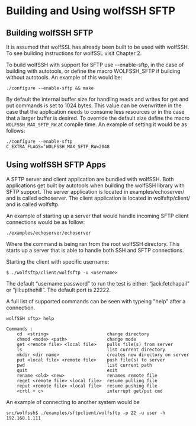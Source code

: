 #  Building and Using wolfSSH SFTP

## Building wolfSSH SFTP

It is assumed that wolfSSL has already been built to be used with wolfSSH. To see building instructions for wolfSSL visit Chapter 2.

To build wolfSSH with support for SFTP use --enable-sftp, in the case of building with autotools, or define the macro WOLFSSH_SFTP if building without autotools. An example of this would be:
```
./configure --enable-sftp && make
```
By default the internal buffer size for handling reads and writes for get and put commands is set to 1024 bytes. This value can be overwritten in the case that the application needs to consume less resources or in the case that a larger buffer is desired. To override the default size define the macro `WOLFSSH_MAX_SFTP_RW` at compile time. An example of setting it would be as follows:

```
./configure --enable-sftp
C_EXTRA_FLAGS=’WOLFSSH_MAX_SFTP_RW=2048
```

##  Using wolfSSH SFTP Apps

A SFTP server and client application are bundled with wolfSSH. Both applications get built by autotools when building the wolfSSH library with SFTP support. The server application is located in examples/echoserver/ and is called echoserver. The client application is located in wolfsftp/client/ and is called wolfsftp.

An example of starting up a server that would handle incoming SFTP client connections would be as follow:
```
./examples/echoserver/echoserver
```
Where the command is being ran from the root wolfSSH directory. This starts up a server that is able to handle both SSH and SFTP connections.

Starting the client with specific username:
```
$ ./wolfsftp/client/wolfsftp -u <username>
```
The default “username:password” to run the test is either: “jack:fetchapail” or “jill:upthehill”. The default port is 22222.

A full list of supported commands can be seen with typeing "help" after a connection.
```
wolfSSH sftp> help

Commands :
    cd  <string>                      change directory
    chmod <mode> <path>               change mode
    get <remote file> <local file>    pulls file(s) from server
    ls                                list current directory
    mkdir <dir name>                  creates new directory on server
    put <local file> <remote file>    push file(s) to server
    pwd                               list current path
    quit                              exit
    rename <old> <new>                renames remote file
    reget <remote file> <local file>  resume pulling file
    reput <remote file> <local file>  resume pushing file
    <crtl + c>                        interrupt get/put cmd
```

An example of connecting to another system would be
```
src/wolfssh$ ./examples/sftpclient/wolfsftp -p 22 -u user -h 192.168.1.111
```

